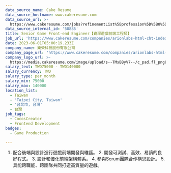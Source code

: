 ```yaml
---
data_source_name: Cake Resume
data_source_hostname: www.cakeresume.com
data_source_url: >-
  https://www.cakeresume.com/jobs?refinementList%5Bprofession%5D%5B0%5D=game-production&range%5Bsalary_range%5D%5Bmin%5D=100000
data_source_internal_id: '58885'
title: Senior Game Front-end Engineer【資深遊戲前端工程師】
job_url: 'https://www.cakeresume.com/companies/arionlabs-html-cht-index-html/jobs/bcf8ed'
date: 2023-06-01T05:00:19.233Z
company_name: 樂榮科技股份有限公司
company_page_url: 'https://www.cakeresume.com/companies/arionlabs-html-cht-index-html'
company_logo_url: >-
  https://media.cakeresume.com/image/upload/s--TMsBByV7--/c_pad,fl_png8,h_200,w_200/v1618990974/sznscywsndnsiebn2uut.png
salary_text: TWD75000 - TWD140000
salary_currency: TWD
salary_type: per_month
salary_min: 75000
salary_max: 140000
location_list:
  - Taiwan
  - 'Taipei City, Taiwan'
  - '台北市, 台灣'
  - 台灣
job_tags:
  - CocosCreator
  - Frontend Development
badges:
  - Game Production

---
```


1. 配合後端與設計進行遊戲前端開發與維護。 2. 開發可測試、高效、易讀的良好程式。 3. 設計和優化前端架構體系。 4. 參與Scrum團隊合作構思設計。 5. 具能跨職能、跨團隊共同打造高質量的遊戲。